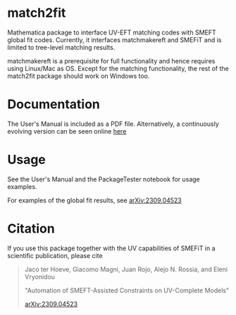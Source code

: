 # match2fit
Mathematica package to interface UV-EFT matching codes with SMEFT global fit codes. Currently, it interfaces matchmakereft and SMEFiT and is limited to tree-level matching results.

matchmakereft is a prerequisite for full functionality and hence requires using Linux/Mac as OS. 
Except for the matching functionality, the rest of the match2fit package should work on Windows too.

# Documentation

The User's Manual is included as a PDF file. Alternatively, a continuously evolving version can be seen online [here](https://www.overleaf.com/read/ysvstxwhyvsz)

# Usage
See the User's Manual and the PackageTester notebook for usage examples.

For examples of the global fit results, see [arXiv:2309.04523](https://arxiv.org/abs/2309.04523)

# Citation

If you use this package together with the UV capabilities of SMEFiT in a scientific publication, please cite

> Jaco ter Hoeve, Giacomo Magni, Juan Rojo, Alejo N. Rossia, and Eleni Vryonidou
>
> "Automation of SMEFT-Assisted Constraints on UV-Complete Models"
>
> [arXiv:2309.04523](https://arxiv.org/abs/2309.04523)

